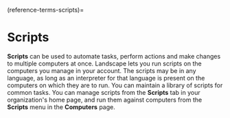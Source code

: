 (reference-terms-scripts)=
# Scripts

**Scripts** can be used to automate tasks, perform actions and make changes to multiple computers at once. Landscape lets you run scripts on the computers you manage in your account. The scripts may be in any language, as long as an interpreter for that language is present on the computers on which they are to run. You can maintain a library of scripts for common tasks. You can manage scripts from the **Scripts** tab in your organization's home page, and run them against computers from the **Scripts** menu in the **Computers** page.

